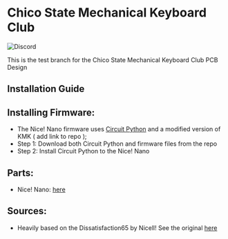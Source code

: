 # Chico State Mechanical Keyboard Club
![Discord](https://img.shields.io/discord/1065358556045529160)


This is the test branch for the Chico State Mechanical Keyboard Club PCB Design

## Installation Guide

## Installing Firmware:
- The Nice! Nano firmware uses [Circuit Python](https://learn.adafruit.com/welcome-to-circuitpython/installing-circuitpython) and a modified version of KMK ( add link to repo );
- Step 1: Download both Circuit Python and firmware files from the repo
- Step 2: Install Circuit Python to the Nice! Nano





## Parts:

- Nice! Nano: [here](https://tinyurl.com/mr4983hr)


## Sources:

- Heavily based on the Dissatisfaction65 by Nicell! See the original [here](https://github.com/Nicell/Dissatisfaction-65)



